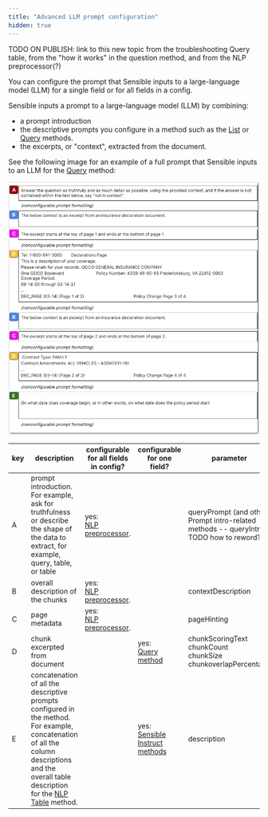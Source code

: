 ```yaml
---
title: "Advanced LLM prompt configuration"
hidden: true
---
```


TODO ON PUBLISH: link to this new topic from the troubleshooting Query table, from the "how it works" in the question method, and from the NLP preprocessor(?)



You can configure the prompt that Sensible inputs to a large-language model (LLM) for a single field or for all fields in a config.

Sensible inputs a prompt to a large-language model (LLM) by combining:

- a prompt introduction
- the descriptive prompts you configure in a method such as the [List](doc:list) or [Query](doc:question) methods.
- the excerpts, or "context", extracted from the document. 

See the following image for an example of a full prompt that Sensible inputs to an LLM for the [Query](doc:question) method: 

![Click to enlarge](https://raw.githubusercontent.com/sensible-hq/sensible-docs/main/readme-sync/assets/v0/images/final/llm_prompt.png)





| key  | description                                                  | configurable for all fields in config? | configurable for one field?                        | parameter                                                    |
| ---- | ------------------------------------------------------------ | -------------------------------------- | -------------------------------------------------- | ------------------------------------------------------------ |
| A    | prompt introduction. For example, ask for truthfulness or describe the shape of the data to extract, for example, query, table, or table | yes:<br/>[NLP preprocessor](doc:nlp).  |                                                    | queryPrompt  (and other Prompt intro-related methods -- queryIntro) TODO how to reword? |
| B    | overall description of the chunks                            | yes:<br/>[NLP preprocessor](doc:nlp).  |                                                    | contextDescription                                           |
| C    | page metadata                                                | yes:<br/>[NLP preprocessor](doc:nlp).  |                                                    | pageHinting                                                  |
| D    | chunk excerpted from document                                |                                        | yes:<br/>[Query method](doc:question)              | chunkScoringText<br/>chunkCount<br/>chunkSize<br/>chunkoverlapPercentage |
| E    | concatenation of all the descriptive prompts configured in the method. For example, concatenation of all the column descriptions and the overall table description for the [NLP Table](doc:nlp-table) method. |                                        | yes:<br/>[Sensible Instruct methods](doc:instruct) | description                                                  |

